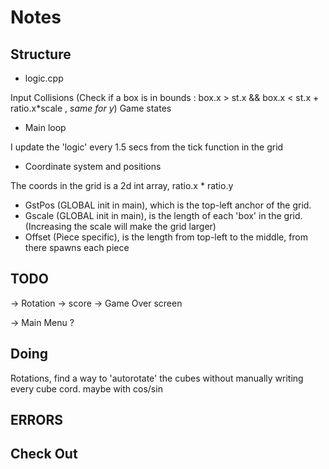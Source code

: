 # Notes

## Structure 

- logic.cpp


Input
Collisions (Check if a box is in bounds : box.x > st.x && box.x < st.x + ratio.x*scale , *same for y*)
Game states

- Main loop 

I update the 'logic' every 1.5 secs from the tick function in the grid

- Coordinate system and positions

The coords in the grid is a 2d int array, ratio.x * ratio.y

* GstPos (GLOBAL init in main), which is the top-left anchor of the grid.
* Gscale (GLOBAL init in main), is the length of each 'box' in the grid. (Increasing the scale will make the grid larger)
* Offset (Piece specific), is the length from top-left to the middle, from there spawns each piece 

## TODO


-> Rotation
-> score
-> Game Over screen 

-> Main Menu ?

## Doing

Rotations, find a way to 'autorotate' the cubes without manually writing every cube cord. maybe with cos/sin




## ERRORS 



## Check Out 

